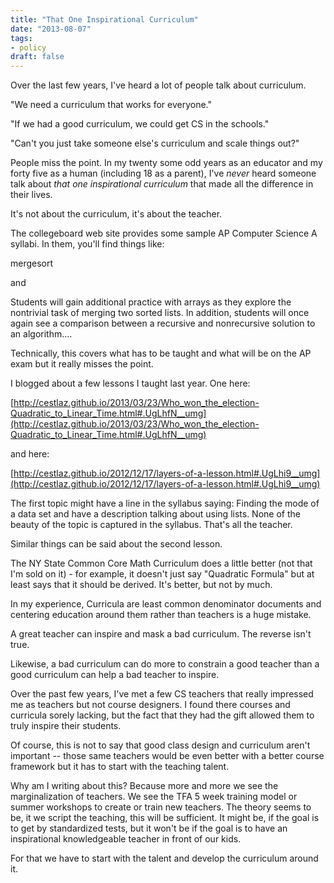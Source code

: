 ```yaml
---
title: "That One Inspirational Curriculum"
date: "2013-08-07"
tags:
- policy
draft: false
---
```



Over the last few years, I've heard a lot of people talk about curriculum.

"We need a curriculum that works for everyone."

"If we had a good curriculum, we could get CS in the schools."

"Can't you just take someone else's curriculum and scale things out?"

People miss the point. In my twenty some odd years as an educator and
my forty five  as a human (including 18 as a parent), I've *never*
heard someone talk about *that one inspirational curriculum* that made
all the difference in their lives.

It's not about the curriculum, it's about the teacher.

The collegeboard web site provides some sample AP Computer Science A
syllabi. In them, you'll find things like:

mergesort

and

Students will gain additional practice with arrays as they explore the
nontrivial task of merging two sorted lists. In addition, students
will once again see a comparison between a recursive and
nonrecursive solution to an algorithm....

Technically, this covers what has to be taught and what will be on the
AP exam but it really misses the point.

I blogged about a few lessons I taught last year. One here:

[http://cestlaz.github.io/2013/03/23/Who_won_the_election-Quadratic_to_Linear_Time.html#.UgLhfN__umg](http://cestlaz.github.io/2013/03/23/Who_won_the_election-Quadratic_to_Linear_Time.html#.UgLhfN__umg)

and here:

[http://cestlaz.github.io/2012/12/17/layers-of-a-lesson.html#.UgLhi9__umg](http://cestlaz.github.io/2012/12/17/layers-of-a-lesson.html#.UgLhi9__umg)

The first topic might have a line in the syllabus saying: Finding the mode
of a data set and have a description talking about using lists. None of
the beauty of the topic is captured in the syllabus. That's all the
teacher.

Similar things can be said about the second lesson.

The NY State Common Core Math Curriculum does a little better (not
that I'm sold on it) - for example, it doesn't just say "Quadratic
Formula" but at least says that it should be derived. It's better, but
not by much.

In my experience, Curricula are least common denominator documents and
centering education around them rather than teachers is a huge
mistake.

A great teacher can inspire and mask a bad curriculum. The reverse isn't true.

Likewise, a bad curriculum can do more to constrain a good teacher than
a good curriculum can help a bad teacher to inspire.

Over the past few years, I've met a few CS teachers that really
impressed me as teachers but not course designers. I found there
courses and curricula sorely lacking, but the fact that they had the
gift allowed them to truly inspire their students.

Of course, this is not to say that good class design and curriculum
aren't important -- those same teachers would be even better with a
better course framework but it has to start with the teaching talent.

Why am I writing about this? Because more and more we see the
marginalization of teachers. We see the TFA 5 week training model or
summer workshops to create or train new teachers. The theory seems to
be, it we script the teaching, this will be sufficient. It might be,
if the goal is to get by standardized tests, but it won't be if the
goal is to have an inspirational knowledgeable teacher in front of our
kids.

For that we have to start with the talent and develop the curriculum
around it.
